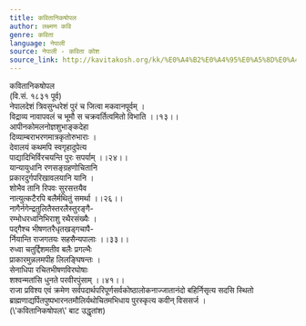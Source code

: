 ```yaml
---
title: कवितानिकषोपल
author: लक्ष्मण कवि
genre: कविता
language: नेपाली
source: नेपाली - कविता कोश
source_link: http://kavitakosh.org/kk/%E0%A4%B2%E0%A4%95%E0%A5%8D%E0%A4%B7%E0%A5%8D%E0%A4%AE%E0%A4%A3_%E0%A4%95%E0%A4%B5%E0%A4%BF
---
```


कवितानिकषोपल  
(वि.सं. १८३१ पूर्व)  
नेपालदेशं त्रिवसुन्धरेशं पुरं च जित्वा मकवानपूर्वम् ।  
विद्राव्य नावापवलं च भूमौ स चक्रवर्तित्वमितो विभाति ।।१३।।  
आपीनकोमलनोज्ञशुभाङ्कदेहा  
दिव्याम्बराभरणमात्रकृतोरुभाराः ।  
देवालयं कथमपि स्वगृहादुपेत्य  
पाद्यादिभिर्विरचयन्ति पुरः सपर्याम् ।।२४।।  
यान्यायुधानि रणसङ्ग्रहणोचितानि  
प्रकारदुर्गपरिखावलयानि यानि ।  
शोभैव तानि रिपवः सुरसत्तयैव  
नात्युत्कटैरपि बलैर्मथितुं समर्था ।।२६।।  
नागैर्नगेन्द्रतुलितैस्तरलैस्तुरङ्गै-  
रम्भोधरध्वनिभिराशु रथैरसंख्यैः ।  
पद्गैश्च भीषणतरैधृतखड्गचापै-  
र्नियान्ति राजगतयः सहसैन्यपालाः ।।३३।।  
रुध्वा चतुर्द्दिशमतीव बलैः प्रगल्भैः  
प्राकारमुन्नलमपीह लिलङि्घषन्तः ।  
सेनाधिपा रचितभीषणविरघोषाः  
शश्वन्मतांसि धुनते परवीरपुंसाम् ।।४१।।  
राजा प्रविश्य एवं क्रमेण सर्वपदार्थपरिपूर्णसर्वकोष्ठालोकनाज्जातानंदो बहिर्निसृत्य सदसि स्थितो ब्राह्मणाद्यर्पितपुष्पभारनतमौलिर्यथोचितमभिधाय पुरस्कृत्य कवीन् विससर्ज ।  
(\\'कवितानिकषोपल\\' बाट उद्धृतांश)
